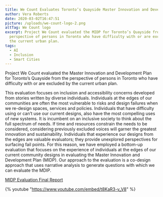 ```yaml
---
title: We Count Evaluates Toronto’s Quayside Master Innovation and Development Plan
author: Vera Roberts
date: 2020-03-02T16:47:51
picture: /uploads/we-count-logo-2.png
altTag: We Count logo
excerpt: Project We Count evaluated the MIDP for Toronto’s Quayside from the
  perspective of persons in Toronto who have difficulty with or are excluded by
  the current urban plan.
tags:
  - AI
  - Inclusion
  - Smart Cities
---
```

Project We Count evaluated the Master Innovation and Development Plan for Toronto’s Quayside from the perspective of persons in Toronto who have difficulty with or are excluded by the current urban plan.

This evaluation focuses on inclusion and accessibility concerns developed from stories written by diverse individuals. Individuals at the edges of our communities are often the most vulnerable to risks and design failures when we re-design spaces, services and policies. Individuals that have difficulty using or can’t use our current designs, also have the most compelling uses of new systems. It is incumbent on an inclusive society to think about the full spectrum of needs. If time and resources constrain the needs to be considered, considering previously excluded voices will garner the greatest innovation and sustainability. Individuals that experience our designs from the edges are valuable evaluators; they provide unexplored perspectives for surfacing fail points. For this reason, we have employed a bottom-up evaluation that focuses on the experience of individuals at the edges of our current community designs in evaluating the Master Innovation and Development Plan (MIDP). Our approach to the evaluation is a co-design approach that uses narrative analysis to generate questions with which we can evaluate the MDIP.

[MIDP Evaluation Final Report](/uploads/MIDP-Evaluation-Final-Report.docx)

{% youtube "https://www.youtube.com/embed/t8KaR3-v_V8" %}
